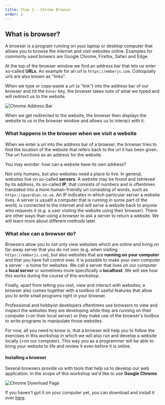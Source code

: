 ```yaml
---
title: Step 2 - Chrome Browser
order: 2
---
```


## What is browser?

A browser is a program running on your laptop or desktop computer that allows you to browse the internet and visit websites online. Examples for commonly used browers are Google Chrome, Firefox, Safari and Edge.

At the top of the browser window we find an address bar that lets us enter so-called **URLs**. An example for an url is `https://emberjs.com`. Colloquially urls are also known as "links".

When we type or copy-paste a url (a "link") into the address bar of our browser and hit the `Enter` key, the browser takes note of what we typed and will redirect us to the website.

![Chrome Address Bar](/images/google-address.png)

When we get redirected to the website, the browser then displays the website to us in the browser window and allows us to interact with it.

### What happens in the browser when we visit a website

When we enter a url into the address bar of a browser, the browser tries to find the location of the website that refers back to the url it has been given. The url functions as an address for the website.

You may wonder: how can a website have its own address?

Not only humans, but also websites need a place to live. In general, websites live on so-called **servers**. A website may be found and retrieved by its address, its so-called **IP**, that consists of numbers and is oftentimes translated into a more human-friendly url consisting of words, such as `https://guardian.co.uk`. An IP indicates in which particular server a website lives. A server is usuallt a computer that is running in some part of the world, is connected to the internet and will _serve_ a website back to anyone who requests it (e.g. a user visiting the website using their browser). There are other ways than using a browser to ask a server to return a website. We will learn more about different methods later.


### What else can a browser do?

Browsers allow you to not only view websites which are online and living on far-away server that you do not own (e.g. when visiting `https://emberjs.com`), but also websites that are **running on your computer** and that you have full control over. It is possible to make your own computer a server -  a home for websites. We call a server that lives on our computer a **local server** or sometimes more specifically a **localhost**. We will see how this works during the course of this workshop.

Finally, apart from letting you visit, view and interact with websites, a browser also comes together with a toolbox of useful features that allow you to write small programs right in your browser.

Professional and hobbyist developers oftentimes use browsers to view and inspect the websites they are developing while they are running on their computer (=on their local server) or they make use of the browser's toolbox to write programs to manipulate those websites.

For now, all you need to know is, that a browser will help you to follow the exercises in this workshop in which we will also run and develop a website locally (=on our computer). This way you as a programmer will be able to bring your website to life and review it even before it is online.

#### Installing a browser

Several browsers provide us with tools that help us to develop our web application. In the scope of this workshop we'd like to use **Google Chrome**.

![Chrome Download Page](/images/chrome-dl.png)

If you haven't got it on your computer yet, you can download and install it over [here](https://www.google.com/chrome/).
